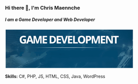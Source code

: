 ### Hi there 👋, I'm Chris Maennche
##### I am a Game Developer and Web Developer
![I am a Game Developer and Web Developer](https://github.com/cmaennche/cmaennche/blob/main/banner.png?raw=true)

**Skills:** C#, PHP, JS, HTML, CSS, Java, WordPress
